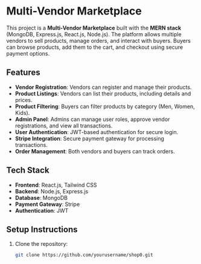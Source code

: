 # Multi-Vendor Marketplace

This project is a **Multi-Vendor Marketplace** built with the **MERN stack** (MongoDB, Express.js, React.js, Node.js). The platform allows multiple vendors to sell products, manage orders, and interact with buyers. Buyers can browse products, add them to the cart, and checkout using secure payment options.

## Features
- **Vendor Registration**: Vendors can register and manage their products.
- **Product Listings**: Vendors can list their products, including details and prices.
- **Product Filtering**: Buyers can filter products by category (Men, Women, Kids).
- **Admin Panel**: Admins can manage user roles, approve vendor registrations, and view all transactions.
- **User Authentication**: JWT-based authentication for secure login.
- **Stripe Integration**: Secure payment gateway for processing transactions.
- **Order Management**: Both vendors and buyers can track orders.

## Tech Stack
- **Frontend**: React.js, Tailwind CSS
- **Backend**: Node.js, Express.js
- **Database**: MongoDB
- **Payment Gateway**: Stripe
- **Authentication**: JWT

## Setup Instructions

1. Clone the repository:
   ```bash
   git clone https://github.com/yourusername/shop0.git
